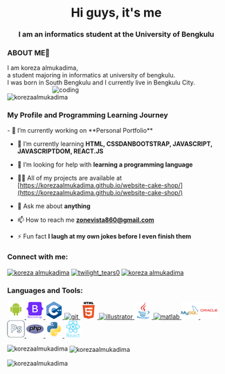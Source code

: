 
<h1 align="center">Hi guys, it's me</h1>
<h3 align="center">I am an informatics student at the University of Bengkulu</h3>
<h3>ABOUT ME🐣 <br></h3>
I am koreza almukadima,<br>
a student majoring in informatics at university of bengkulu.<br>
I was born in South Bengkulu and I currently live in Bengkulu City.
<img align="right" alt="coding" width="400" src="https://i.pinimg.com/originals/f0/f0/d9/f0f0d932d6e39c7af5aa305cbd8da735.gif">

<p align="left"> <img src="https://komarev.com/ghpvc/?username=korezaalmukadima&label=Profile%20views&color=0e75b6&style=flat" alt="korezaalmukadima" /> </p>
<h3>My Profile and Programming Learning Journey</h3>
- 🔭 I’m currently working on **Personal Portfolio**

- 🌱 I’m currently learning **HTML, CSSDANBOOTSTRAP, JAVASCRIPT, JAVASCRIPTDOM, REACT.JS**

- 🤝 I’m looking for help with **learning a programming language**

- 👨‍💻 All of my projects are available at [https://korezaalmukadima.github.io/website-cake-shop/](https://korezaalmukadima.github.io/website-cake-shop/)

- 💬 Ask me about **anything**

- 📫 How to reach me **zonevista860@gmail.com**

- ⚡ Fun fact **I laugh at my own jokes before I even finish them**

<h3 align="left">Connect with me:</h3>
<p align="left">
<a href="https://linkedin.com/in/koreza almukadima" target="blank"><img align="center" src="https://raw.githubusercontent.com/rahuldkjain/github-profile-readme-generator/master/src/images/icons/Social/linked-in-alt.svg" alt="koreza almukadima" height="30" width="40" /></a>
<a href="https://instagram.com/twilight_tears0" target="blank"><img align="center" src="https://raw.githubusercontent.com/rahuldkjain/github-profile-readme-generator/master/src/images/icons/Social/instagram.svg" alt="twilight_tears0" height="30" width="40" /></a>
<a href="https://www.youtube.com/c/koreza almukadima" target="blank"><img align="center" src="https://raw.githubusercontent.com/rahuldkjain/github-profile-readme-generator/master/src/images/icons/Social/youtube.svg" alt="koreza almukadima" height="30" width="40" /></a>
</p>

<h3 align="left">Languages and Tools:</h3>
<p align="left"> <a href="https://developer.android.com" target="_blank" rel="noreferrer"> <img src="https://raw.githubusercontent.com/devicons/devicon/master/icons/android/android-original-wordmark.svg" alt="android" width="40" height="40"/> </a> <a href="https://getbootstrap.com" target="_blank" rel="noreferrer"> <img src="https://raw.githubusercontent.com/devicons/devicon/master/icons/bootstrap/bootstrap-plain-wordmark.svg" alt="bootstrap" width="40" height="40"/> </a> <a href="https://www.w3schools.com/cpp/" target="_blank" rel="noreferrer"> <img src="https://raw.githubusercontent.com/devicons/devicon/master/icons/cplusplus/cplusplus-original.svg" alt="cplusplus" width="40" height="40"/> </a> <a href="https://git-scm.com/" target="_blank" rel="noreferrer"> <img src="https://www.vectorlogo.zone/logos/git-scm/git-scm-icon.svg" alt="git" width="40" height="40"/> </a> <a href="https://www.w3.org/html/" target="_blank" rel="noreferrer"> <img src="https://raw.githubusercontent.com/devicons/devicon/master/icons/html5/html5-original-wordmark.svg" alt="html5" width="40" height="40"/> </a> <a href="https://www.adobe.com/in/products/illustrator.html" target="_blank" rel="noreferrer"> <img src="https://www.vectorlogo.zone/logos/adobe_illustrator/adobe_illustrator-icon.svg" alt="illustrator" width="40" height="40"/> </a> <a href="https://www.java.com" target="_blank" rel="noreferrer"> <img src="https://raw.githubusercontent.com/devicons/devicon/master/icons/java/java-original.svg" alt="java" width="40" height="40"/> </a> <a href="https://www.mathworks.com/" target="_blank" rel="noreferrer"> <img src="https://upload.wikimedia.org/wikipedia/commons/2/21/Matlab_Logo.png" alt="matlab" width="40" height="40"/> </a> <a href="https://www.mysql.com/" target="_blank" rel="noreferrer"> <img src="https://raw.githubusercontent.com/devicons/devicon/master/icons/mysql/mysql-original-wordmark.svg" alt="mysql" width="40" height="40"/> </a> <a href="https://www.oracle.com/" target="_blank" rel="noreferrer"> <img src="https://raw.githubusercontent.com/devicons/devicon/master/icons/oracle/oracle-original.svg" alt="oracle" width="40" height="40"/> </a> <a href="https://www.photoshop.com/en" target="_blank" rel="noreferrer"> <img src="https://raw.githubusercontent.com/devicons/devicon/master/icons/photoshop/photoshop-line.svg" alt="photoshop" width="40" height="40"/> </a> <a href="https://www.php.net" target="_blank" rel="noreferrer"> <img src="https://raw.githubusercontent.com/devicons/devicon/master/icons/php/php-original.svg" alt="php" width="40" height="40"/> </a> <a href="https://www.python.org" target="_blank" rel="noreferrer"> <img src="https://raw.githubusercontent.com/devicons/devicon/master/icons/python/python-original.svg" alt="python" width="40" height="40"/> </a> <a href="https://reactjs.org/" target="_blank" rel="noreferrer"> <img src="https://raw.githubusercontent.com/devicons/devicon/master/icons/react/react-original-wordmark.svg" alt="react" width="40" height="40"/> </a> </p>

<p><img align="left" src="https://github-readme-stats.vercel.app/api/top-langs?username=korezaalmukadima&show_icons=true&locale=en&layout=compact" alt="korezaalmukadima" /></p>

<p>&nbsp;<img align="center" src="https://github-readme-stats.vercel.app/api?username=korezaalmukadima&show_icons=true&locale=en" alt="korezaalmukadima" /></p>

<p><img align="center" src="https://github-readme-streak-stats.herokuapp.com/?user=korezaalmukadima&" alt="korezaalmukadima" /></p>
